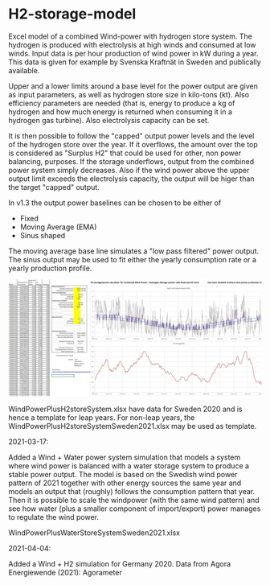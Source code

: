 # H2-storage-model
Excel model of a combined Wind-power with hydrogen store system. The hydrogen is produced with electrolysis at high winds and consumed at low winds. Input data is per hour production of wind power in kW during a year. This data is given for example by Svenska Kraftnät in Sweden and publically available.

Upper and a lower limits around a base level for the power output are given as input parameters, as well as hydrogen store size in kilo-tons (kt). Also efficiency parameters are needed (that is, energy to produce a kg of hydrogen and how much energy is returned when consuming it in a hydrogen gas turbine). Also electrolysis capacity can be set.

It is then possible to follow the "capped" output power levels and the level of the hydrogen store over the year. If it overflows, the amount over the top is considered as "Surplus H2" that could be used for other, non power balancing, purposes. If the storage underflows, output from the combined power system simply decreases. Also if the wind power above the upper output limit exceeds the electrolysis capacity, the output will be higer than the target "capped" output.

In v1.3 the output power baselines can be chosen to be either of
- Fixed
- Moving Average (EMA)
- Sinus shaped

The moving average base line simulates a "low pass filtered" power output. The sinus output may be used to fit either the yearly consumption rate or a yearly production profile.  

![screenshot](https://github.com/beow/H2-storage-model/blob/main/WindH2model.jpg)

WindPowerPlusH2storeSystem.xlsx have data for Sweden 2020 and is hence a template for leap years. For non-leap years, the WindPowerPlusH2storeSystemSweden2021.xlsx may be used as template.

2021-03-17:

Added a Wind + Water power system simulation that models a system where wind power is balanced with a water storage system to produce a stable power output. The model is based on the Swedish wind power pattern of 2021 together with other energy sources the same year and models an output that (roughly) follows the consumption pattern that year. Then it is possible to scale the windpower (with the same wind pattern) and see how water (plus a smaller component of import/export) power manages to regulate the wind power.

WindPowerPlusWaterStoreSystemSweden2021.xlsx

2021-04-04:

Added a Wind + H2 simulation for Germany 2020. 
Data from 
Agora Energiewende (2021): Agorameter